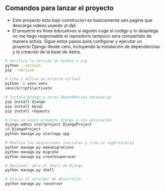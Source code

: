 ## Comandos para lanzar el proyecto
- Este proyecto esta bajo construcion es basicamente uan pagina que descarga videos usando yt.dpl.
- El proyecto es fines educativos si alguien coge el codigo y lo despliega no me hago responsable el repositorio tampoco sera compartido de manera activa.
Sigue estos pasos para configurar y ejecutar un proyecto Django desde cero, incluyendo la instalación de dependencias y la creación de la base de datos.

```bash
# Verifica la versión de Python y pip
python --version
pip --version

# Crea y activa un entorno virtual
python -m venv venv
venv\Scripts\activate

# Instala Django y otras dependencias necesarias
pip install django
pip install mysql
pip install requests

# Crea un nuevo proyecto Django y una aplicación
django-admin startproject DjangoProject
cd DjangoProject
python manage.py startapp app

# Realiza las migraciones iniciales y crea un superusuario
python manage.py makemigrations
python manage.py migrate
python manage.py createsuperuser

# Opcional: abre el shell de Django
python manage.py shell

# Inicia el servidor de desarrollo
python manage.py runserver
```
